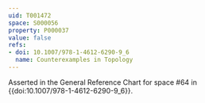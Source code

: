 ```yaml
---
uid: T001472
space: S000056
property: P000037
value: false
refs:
- doi: 10.1007/978-1-4612-6290-9_6
  name: Counterexamples in Topology
---
```


Asserted in the General Reference Chart for space #64 in
{{doi:10.1007/978-1-4612-6290-9_6}}.
